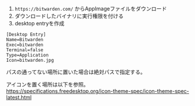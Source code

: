 1. `https://bitwarden.com/` からAppImageファイルをダウンロード
2. ダウンロードしたバイナリに実行権限を付ける
3. desktop entryを作成

```~/.local/share/applications/bitwarden.desktop
[Desktop Entry]
Name=Bitwarden
Exec=bitwarden
Terminal=false
Type=Application
Icon=bitwarden.jpg
```

パスの通ってない場所に置いた場合は絶対パスで指定する。

アイコンを置く場所は以下を参照。
https://specifications.freedesktop.org/icon-theme-spec/icon-theme-spec-latest.html
